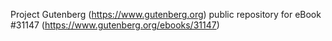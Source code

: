 Project Gutenberg (https://www.gutenberg.org) public repository for eBook #31147 (https://www.gutenberg.org/ebooks/31147)

